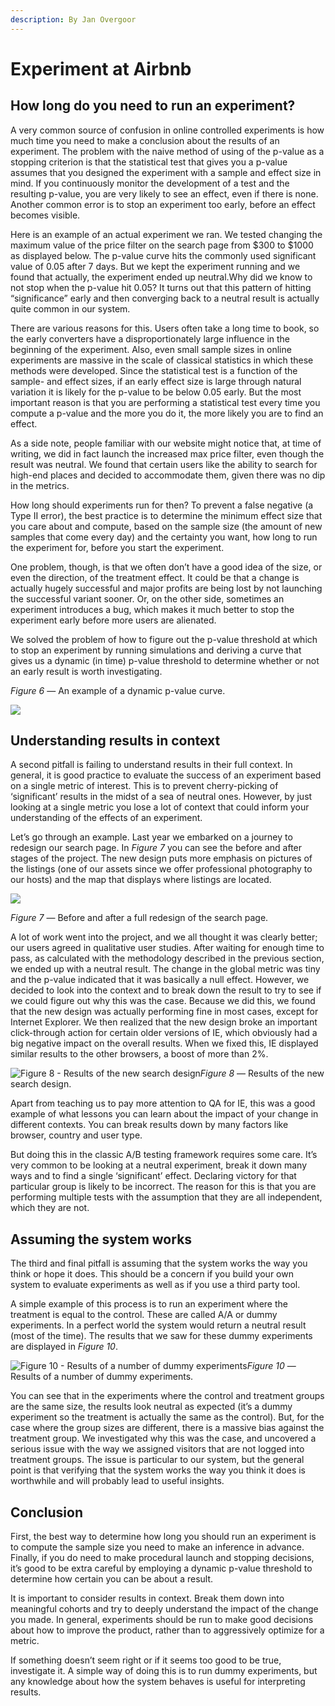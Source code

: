 ```yaml
---
description: By Jan Overgoor
---
```


# Experiment at Airbnb

## How long do you need to run an experiment? <a href="#c460" id="c460"></a>

A very common source of confusion in online controlled experiments is how much time you need to make a conclusion about the results of an experiment. The problem with the naive method of using of the p-value as a stopping criterion is that the statistical test that gives you a p-value assumes that you designed the experiment with a sample and effect size in mind. If you continuously monitor the development of a test and the resulting p-value, you are very likely to see an effect, even if there is none. Another common error is to stop an experiment too early, before an effect becomes visible.

Here is an example of an actual experiment we ran. We tested changing the maximum value of the price filter on the search page from $300 to $1000 as displayed below. The p-value curve hits the commonly used significant value of 0.05 after 7 days. But we kept the experiment running and we found that actually, the experiment ended up neutral.Why did we know to not stop when the p-value hit 0.05? It turns out that this pattern of hitting “significance” early and then converging back to a neutral result is actually quite common in our system.&#x20;

There are various reasons for this. Users often take a long time to book, so the early converters have a disproportionately large influence in the beginning of the experiment. Also, even small sample sizes in online experiments are massive in the scale of classical statistics in which these methods were developed. Since the statistical test is a function of the sample- and effect sizes, if an early effect size is large through natural variation it is likely for the p-value to be below 0.05 early. But the most important reason is that you are performing a statistical test every time you compute a p-value and the more you do it, the more likely you are to find an effect.

As a side note, people familiar with our website might notice that, at time of writing, we did in fact launch the increased max price filter, even though the result was neutral. We found that certain users like the ability to search for high-end places and decided to accommodate them, given there was no dip in the metrics.

How long should experiments run for then? To prevent a false negative (a Type II error), the best practice is to determine the minimum effect size that you care about and compute, based on the sample size (the amount of new samples that come every day) and the certainty you want, how long to run the experiment for, before you start the experiment.

One problem, though, is that we often don’t have a good idea of the size, or even the direction, of the treatment effect. It could be that a change is actually hugely successful and major profits are being lost by not launching the successful variant sooner. Or, on the other side, sometimes an experiment introduces a bug, which makes it much better to stop the experiment early before more users are alienated.

We solved the problem of how to figure out the p-value threshold at which to stop an experiment by running simulations and deriving a curve that gives us a dynamic (in time) p-value threshold to determine whether or not an early result is worth investigating.&#x20;

_Figure 6_ — An example of a dynamic p-value curve.

![](https://miro.medium.com/max/1400/0\*bXK9atg4zQpVBm1C.png)

## Understanding results in context <a href="#e884" id="e884"></a>

A second pitfall is failing to understand results in their full context. In general, it is good practice to evaluate the success of an experiment based on a single metric of interest. This is to prevent cherry-picking of ‘significant’ results in the midst of a sea of neutral ones. However, by just looking at a single metric you lose a lot of context that could inform your understanding of the effects of an experiment.

Let’s go through an example. Last year we embarked on a journey to redesign our search page. In _Figure 7_ you can see the before and after stages of the project. The new design puts more emphasis on pictures of the listings (one of our assets since we offer professional photography to our hosts) and the map that displays where listings are located.

![](https://miro.medium.com/max/1400/0\*kYQEaxwC-lLSUL4l.png)

_Figure 7_ — Before and after a full redesign of the search page.

A lot of work went into the project, and we all thought it was clearly better; our users agreed in qualitative user studies. After waiting for enough time to pass, as calculated with the methodology described in the previous section, we ended up with a neutral result. The change in the global metric was tiny and the p-value indicated that it was basically a null effect. However, we decided to look into the context and to break down the result to try to see if we could figure out why this was the case. Because we did this, we found that the new design was actually performing fine in most cases, except for Internet Explorer. We then realized that the new design broke an important click-through action for certain older versions of IE, which obviously had a big negative impact on the overall results. When we fixed this, IE displayed similar results to the other browsers, a boost of more than 2%.

![Figure 8 - Results of the new search design](https://miro.medium.com/max/1100/0\*W-Qnxk2EQR3gzSeA.png)_Figure 8_ — Results of the new search design.

Apart from teaching us to pay more attention to QA for IE, this was a good example of what lessons you can learn about the impact of your change in different contexts. You can break results down by many factors like browser, country and user type.&#x20;

But doing this in the classic A/B testing framework requires some care. It’s very common to be looking at a neutral experiment, break it down many ways and to find a single ‘significant’ effect. Declaring victory for that particular group is likely to be incorrect. The reason for this is that you are performing multiple tests with the assumption that they are all independent, which they are not.

## Assuming the system works <a href="#93ae" id="93ae"></a>

The third and final pitfall is assuming that the system works the way you think or hope it does. This should be a concern if you build your own system to evaluate experiments as well as if you use a third party tool.&#x20;

A simple example of this process is to run an experiment where the treatment is equal to the control. These are called A/A or dummy experiments. In a perfect world the system would return a neutral result (most of the time). The results that we saw for these dummy experiments are displayed in _Figure 10_.

![Figure 10 - Results of a number of dummy experiments](https://miro.medium.com/max/1400/0\*wsfrJNYzgiPl41Tq.png)_Figure 10_ — Results of a number of dummy experiments.

You can see that in the experiments where the control and treatment groups are the same size, the results look neutral as expected (it’s a dummy experiment so the treatment is actually the same as the control). But, for the case where the group sizes are different, there is a massive bias against the treatment group. We investigated why this was the case, and uncovered a serious issue with the way we assigned visitors that are not logged into treatment groups. The issue is particular to our system, but the general point is that verifying that the system works the way you think it does is worthwhile and will probably lead to useful insights.

## Conclusion <a href="#dc60" id="dc60"></a>

First, the best way to determine how long you should run an experiment is to compute the sample size you need to make an inference in advance. Finally, if you do need to make procedural launch and stopping decisions, it’s good to be extra careful by employing a dynamic p-value threshold to determine how certain you can be about a result.&#x20;

It is important to consider results in context. Break them down into meaningful cohorts and try to deeply understand the impact of the change you made. In general, experiments should be run to make good decisions about how to improve the product, rather than to aggressively optimize for a metric.&#x20;

If something doesn’t seem right or if it seems too good to be true, investigate it. A simple way of doing this is to run dummy experiments, but any knowledge about how the system behaves is useful for interpreting results.&#x20;
